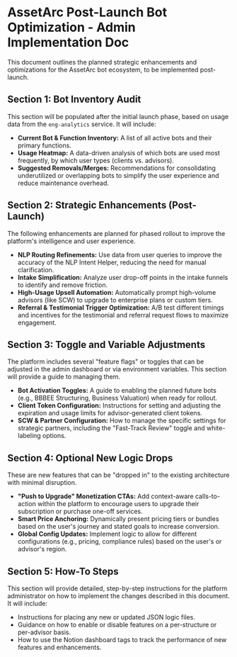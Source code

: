 # AssetArc Post-Launch Bot Optimization - Admin Implementation Doc

This document outlines the planned strategic enhancements and optimizations for the AssetArc bot ecosystem, to be implemented post-launch.

## Section 1: Bot Inventory Audit

This section will be populated after the initial launch phase, based on usage data from the `eng-analytics` service. It will include:

*   **Current Bot & Function Inventory:** A list of all active bots and their primary functions.
*   **Usage Heatmap:** A data-driven analysis of which bots are used most frequently, by which user types (clients vs. advisors).
*   **Suggested Removals/Merges:** Recommendations for consolidating underutilized or overlapping bots to simplify the user experience and reduce maintenance overhead.

## Section 2: Strategic Enhancements (Post-Launch)

The following enhancements are planned for phased rollout to improve the platform's intelligence and user experience.

*   **NLP Routing Refinements:** Use data from user queries to improve the accuracy of the NLP Intent Helper, reducing the need for manual clarification.
*   **Intake Simplification:** Analyze user drop-off points in the intake funnels to identify and remove friction.
*   **High-Usage Upsell Automation:** Automatically prompt high-volume advisors (like SCW) to upgrade to enterprise plans or custom tiers.
*   **Referral & Testimonial Trigger Optimization:** A/B test different timings and incentives for the testimonial and referral request flows to maximize engagement.

## Section 3: Toggle and Variable Adjustments

The platform includes several "feature flags" or toggles that can be adjusted in the admin dashboard or via environment variables. This section will provide a guide to managing them.

*   **Bot Activation Toggles:** A guide to enabling the planned future bots (e.g., BBBEE Structuring, Business Valuation) when ready for rollout.
*   **Client Token Configuration:** Instructions for setting and adjusting the expiration and usage limits for advisor-generated client tokens.
*   **SCW & Partner Configuration:** How to manage the specific settings for strategic partners, including the "Fast-Track Review" toggle and white-labeling options.

## Section 4: Optional New Logic Drops

These are new features that can be "dropped in" to the existing architecture with minimal disruption.

*   **"Push to Upgrade" Monetization CTAs:** Add context-aware calls-to-action within the platform to encourage users to upgrade their subscription or purchase one-off services.
*   **Smart Price Anchoring:** Dynamically present pricing tiers or bundles based on the user's journey and stated goals to increase conversion.
*   **Global Config Updates:** Implement logic to allow for different configurations (e.g., pricing, compliance rules) based on the user's or advisor's region.

## Section 5: How-To Steps

This section will provide detailed, step-by-step instructions for the platform administrator on how to implement the changes described in this document. It will include:

*   Instructions for placing any new or updated JSON logic files.
*   Guidance on how to enable or disable features on a per-structure or per-advisor basis.
*   How to use the Notion dashboard tags to track the performance of new features and enhancements.
